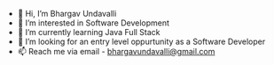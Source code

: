 - 👋 Hi, I’m Bhargav Undavalli
- 👀 I’m interested in Software Development
- 🌱 I’m currently learning Java Full Stack
- 💞️ I’m looking for an entry level oppurtunity as a Software Developer
- 📫 Reach me via email - bhargavundavalli@gmail.com
